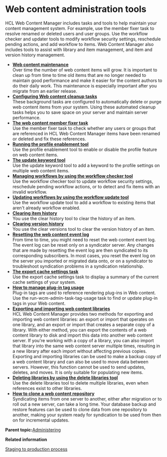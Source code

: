 # Web content administration tools

HCL Web Content Manager includes tasks and tools to help maintain your content management system. For example, use the member fixer task to resolve renamed or deleted users and user groups. Use the workflow checker and updater tools to modify workflow security settings, reschedule pending actions, and add workflow to items. Web Content Manager also includes tools to assist with library and item management, and item and version history management.

-   **[Web content maintenance](../admin-system/web-content-maintenance.md)**  
Over time the number of web content items will grow. It is important to clean up from time to time old items that are no longer needed to maintain good performance and make it easier for the content authors to do their daily work. This maintenance is especially important after you migrate from an earlier release.
-   **[Configuring Web content cleanup tasks](../wcm/wcm_config_clean_tasks.md)**  
These background tasks are configured to automatically delete or purge web content items from your system. Using these automated cleanup tasks helps you to save space on your server and maintain server performance.
-   **[The web content member fixer task](../wcm/wcm_admin_member-fixer_overview.md)**  
Use the member fixer task to check whether any users or groups that are referenced in HCL Web Content Manager items have been renamed or deleted and fix these references.
-   **[Running the profile enablement tool](../wcm/wcm_admin_profile_enable.md)**  
Use the profile enablement tool to enable or disable the profile feature on web content items.
-   **[The update keyword tool](../wcm/wcm_admin_keyword_update.md)**  
Use the update keyword tool to add a keyword to the profile settings on multiple web content items.
-   **[Managing workflows by using the workflow checker tool](../wcm/wcm_admin_workflow_check.md)**  
Use the workflow checker tool to update workflow security settings, reschedule pending workflow actions, or to detect and fix items with an invalid workflow.
-   **[Updating workflows by using the workflow update tool](../wcm/wcm_admin_workflow.md)**  
Use the workflow update tool to add a workflow to existing items that aren't already workflow enabled.
-   **[Clearing item history](../wcm/wcm_admin_clear_history.md)**  
You use the clear history tool to clear the history of an item.
-   **[Clearing version history](../wcm/wcm_admin_clear_versions.md)**  
You use the clear versions tool to clear the version history of an item.
-   **[Resetting the web content event log](../wcm/wcm_config_reset_event_log.md)**  
From time to time, you might need to reset the web content event log. The event log can be reset only on a syndicator server. Any changes that are made by resetting the event log are then syndicated to its corresponding subscribers. In most cases, you reset the event log on the server you imported or migrated data onto, or on a syndicator to troubleshoot syndication problems in a syndication relationship.
-   **[The export cache settings task](../wcm/wcm_admin_display_cache.md)**  
Use the export cache settings task to display a summary of the current cache settings of your system.
-   **[How to manage plug-in tag usage](../wcm/wcm_admin_plugin_tags.md)**  
Plug-in tags are used to reference rendering plug-ins in Web content. Use the run-wcm-admin-task-tag-usage task to find or update plug-in tags in your Web content.
-   **[Exporting and importing web content libraries](../wcm/wcm_config_wcmlibrary_export_main.md)**  
HCL Web Content Manager provides two methods for exporting and importing web content libraries: an export or import that operates on one library, and an export or import that creates a separate copy of a library. With either method, you can export the contents of a web content library to disk and import this data into another web content server. If you're working with a copy of a library, you can also import that library into the same web content server multiple times, resulting in a new library after each import without affecting previous copies. Exporting and importing libraries can be used to make a backup copy of a web content library and can also be used to move data between servers. However, this function cannot be used to send updates, deletes, and moves. It is only suitable for populating new items.
-   **[Deleting libraries by using the delete libraries tool](../wcm/wcm_admin_library_delete.md)**  
Use the delete libraries tool to delete multiple libraries, even when references exist to other libraries.
-   **[How to clone a web content repository](../wcm/wcm_cloning.md)**  
Syndicating items from one server to another, either after migration or to roll out a new server, can take a long time. Your database backup and restore features can be used to clone data from one repository to another, making your system ready for syndication to be used from then on for incremental updates.

**Parent topic:**[Administering](../admin-system/administering_parent.md)

**Related information**  


[Staging to production process](../deploy/dep_ovr.md)

